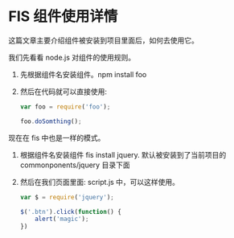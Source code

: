 FIS 组件使用详情
======================================

这篇文章主要介绍组件被安装到项目里面后，如何去使用它。

我们先看看 node.js 对组件的使用规则。

1. 先根据组件名安装组件。npm install foo
2. 然后在代码就可以直接使用:

    ```javascript
    var foo = require('foo');

    foo.doSomthing();
    ```

现在在 fis 中也是一样的模式。

1. 根据组件名安装组件 fis install jquery. 默认被安装到了当前项目的 commonponents/jquery 目录下面
2. 然后在我们页面里面: script.js 中，可以这样使用。

    ```javascript
    var $ = require('jquery');

    $('.btn').click(function() {
        alert('magic');
    })
    ```

